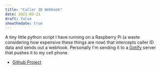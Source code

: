```yaml
---
title: "Caller ID Webhook"
date: 2021-03-21
draft: false
showthedate: true
---
```


A tiny little python script I have running on a Raspberry Pi (a waste considering how expensive these things are now) that intercepts caller ID data and sends out a webhook. Personally I'm sending it to a [Gotify](https://gotify.net/) server that pushes it to my cell phone.

* [Github Project](https://github.com/Oronar/CIDWebhook)
